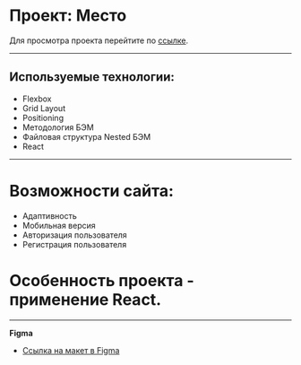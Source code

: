 # Проект: Место

Для просмотра проекта перейтите по [ссылке](https://ekaterinavokin.github.io/mesto/index.html).

----

## Используемые технологии:
* Flexbox
* Grid Layout
* Positioning
* Методология БЭМ
* Файловая структура Nested БЭМ
* React

----

# Возможности сайта:
* Адаптивность
* Мобильная версия
* Авторизация пользователя
* Регистрация пользователя

# Особенность проекта - применение React.

----


**Figma**

* [Ссылка на макет в Figma](https://www.figma.com/file/2cn9N9jSkmxD84oJik7xL7/JavaScript.-Sprint-4?node-id=0%3A1)
